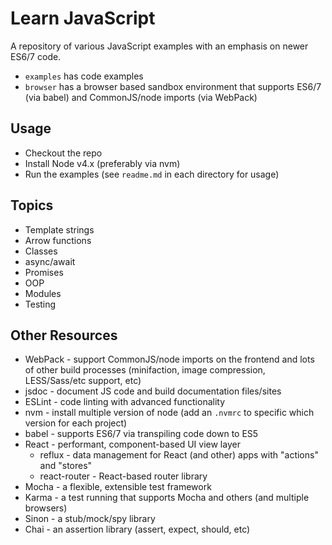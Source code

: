 # Learn JavaScript

A repository of various JavaScript examples with an emphasis on newer ES6/7 code.

- `examples` has code examples
- `browser` has a browser based sandbox environment that supports ES6/7 (via babel) and CommonJS/node imports (via WebPack)

## Usage

- Checkout the repo
- Install Node v4.x (preferably via nvm)
- Run the examples (see `readme.md` in each directory for usage)


## Topics

- Template strings
- Arrow functions
- Classes
- async/await
- Promises
- OOP
- Modules
- Testing


## Other Resources

- WebPack - support CommonJS/node imports on the frontend and lots of other build processes (minifaction, image compression, LESS/Sass/etc support, etc)
- jsdoc - document JS code and build documentation files/sites
- ESLint - code linting with advanced functionality
- nvm - install multiple version of node (add an `.nvmrc` to specific which version for each project)
- babel - supports ES6/7 via transpiling code down to ES5
- React - performant, component-based UI view layer
    - reflux - data management for React (and other) apps with "actions" and "stores"
    - react-router - React-based router library
- Mocha - a flexible, extensible test framework
- Karma - a test running that supports Mocha and others (and multiple browsers)
- Sinon - a stub/mock/spy library
- Chai - an assertion library (assert, expect, should, etc)
